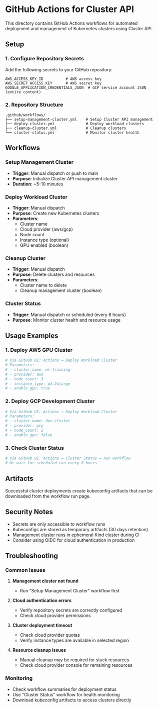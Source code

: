 # GitHub Actions for Cluster API

This directory contains GitHub Actions workflows for automated deployment and management of Kubernetes clusters using Cluster API.

## Setup

### 1. Configure Repository Secrets

Add the following secrets to your GitHub repository:

```
AWS_ACCESS_KEY_ID          # AWS access key
AWS_SECRET_ACCESS_KEY      # AWS secret key
GOOGLE_APPLICATION_CREDENTIALS_JSON  # GCP service account JSON (entire content)
```

### 2. Repository Structure

```
.github/workflows/
├── setup-management-cluster.yml    # Setup Cluster API management
├── deploy-cluster.yml              # Deploy workload clusters
├── cleanup-cluster.yml             # Cleanup clusters
└── cluster-status.yml              # Monitor cluster health
```

## Workflows

### Setup Management Cluster
- **Trigger**: Manual dispatch or push to main
- **Purpose**: Initialize Cluster API management cluster
- **Duration**: ~5-10 minutes

### Deploy Workload Cluster
- **Trigger**: Manual dispatch
- **Purpose**: Create new Kubernetes clusters
- **Parameters**:
  - Cluster name
  - Cloud provider (aws/gcp)
  - Node count
  - Instance type (optional)
  - GPU enabled (boolean)

### Cleanup Cluster
- **Trigger**: Manual dispatch
- **Purpose**: Delete clusters and resources
- **Parameters**:
  - Cluster name to delete
  - Cleanup management cluster (boolean)

### Cluster Status
- **Trigger**: Manual dispatch or scheduled (every 6 hours)
- **Purpose**: Monitor cluster health and resource usage

## Usage Examples

### 1. Deploy AWS GPU Cluster
```bash
# Via GitHub UI: Actions → Deploy Workload Cluster
# Parameters:
# - cluster_name: ml-training
# - provider: aws
# - node_count: 3
# - instance_type: p3.2xlarge
# - enable_gpu: true
```

### 2. Deploy GCP Development Cluster
```bash
# Via GitHub UI: Actions → Deploy Workload Cluster
# Parameters:
# - cluster_name: dev-cluster
# - provider: gcp
# - node_count: 2
# - enable_gpu: false
```

### 3. Check Cluster Status
```bash
# Via GitHub UI: Actions → Cluster Status → Run workflow
# Or wait for scheduled run every 6 hours
```

## Artifacts

Successful cluster deployments create kubeconfig artifacts that can be downloaded from the workflow run page.

## Security Notes

- Secrets are only accessible to workflow runs
- Kubeconfigs are stored as temporary artifacts (30 days retention)
- Management cluster runs in ephemeral Kind cluster during CI
- Consider using OIDC for cloud authentication in production

## Troubleshooting

### Common Issues

1. **Management cluster not found**
   - Run "Setup Management Cluster" workflow first

2. **Cloud authentication errors**
   - Verify repository secrets are correctly configured
   - Check cloud provider permissions

3. **Cluster deployment timeout**
   - Check cloud provider quotas
   - Verify instance types are available in selected region

4. **Resource cleanup issues**
   - Manual cleanup may be required for stuck resources
   - Check cloud provider console for remaining resources

### Monitoring

- Check workflow summaries for deployment status
- Use "Cluster Status" workflow for health monitoring
- Download kubeconfig artifacts to access clusters directly
